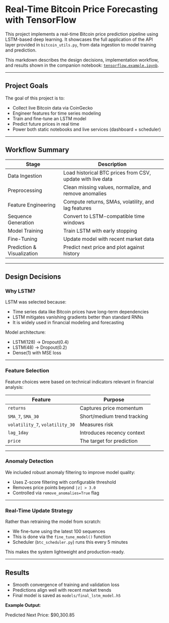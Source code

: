 # Real-Time Bitcoin Price Forecasting with TensorFlow

This project implements a real-time Bitcoin price prediction pipeline using LSTM-based deep learning. It showcases the full application of the API layer provided in `bitcoin_utils.py`, from data ingestion to model training and prediction.

This markdown describes the design decisions, implementation workflow, and results shown in the companion notebook: [`tensorflow.example.ipynb`](tensorflow.example.ipynb).


---

## Project Goals

The goal of this project is to:

- Collect live Bitcoin data via CoinGecko
- Engineer features for time series modeling
- Train and fine-tune an LSTM model
- Predict future prices in real time
- Power both static notebooks and live services (dashboard + scheduler)

---

## Workflow Summary

| Stage                       | Description |
|-----------------------------|-------------|
| Data Ingestion              | Load historical BTC prices from CSV, update with live data |
| Preprocessing               | Clean missing values, normalize, and remove anomalies |
| Feature Engineering         | Compute returns, SMAs, volatility, and lag features |
| Sequence Generation         | Convert to LSTM-compatible time windows |
| Model Training              | Train LSTM with early stopping |
| Fine-Tuning                 | Update model with recent market data |
| Prediction & Visualization  | Predict next price and plot against history |

---

## Design Decisions

### Why LSTM?

LSTM was selected because:

- Time series data like Bitcoin prices have long-term dependencies
- LSTM mitigates vanishing gradients better than standard RNNs
- It is widely used in financial modeling and forecasting

Model architecture:
- LSTM(128) → Dropout(0.4)
- LSTM(48) → Dropout(0.2)
- Dense(1) with MSE loss

---

### Feature Selection
Feature choices were based on technical indicators relevant in financial analysis:

| Feature                         | Purpose                          |
|------------------------------   |----------------------------------|
| `returns`                       | Captures price momentum          |
| `SMA_7`, `SMA_30`               | Short/medium trend tracking      |
| `volatility_7`, `volatility_30` | Measures risk                    |
| `lag_1day`                      | Introduces recency context       |
| `price`                         | The target for prediction        |

---

###  Anomaly Detection

We included robust anomaly filtering to improve model quality:

- Uses Z-score filtering with configurable threshold
- Removes price points beyond `|z| > 3.0`
- Controlled via `remove_anomalies=True` flag

---

###  Real-Time Update Strategy

Rather than retraining the model from scratch:

- We fine-tune using the latest 100 sequences
- This is done via the `fine_tune_model()` function
- Scheduler (`btc_scheduler.py`) runs this every 5 minutes

This makes the system lightweight and production-ready.

---

##  Results

- Smooth convergence of training and validation loss
- Predictions align well with recent market trends
- Final model is saved as `models/final_lstm_model.h5`

**Example Output**:

 Predicted Next Price: $90,300.85
